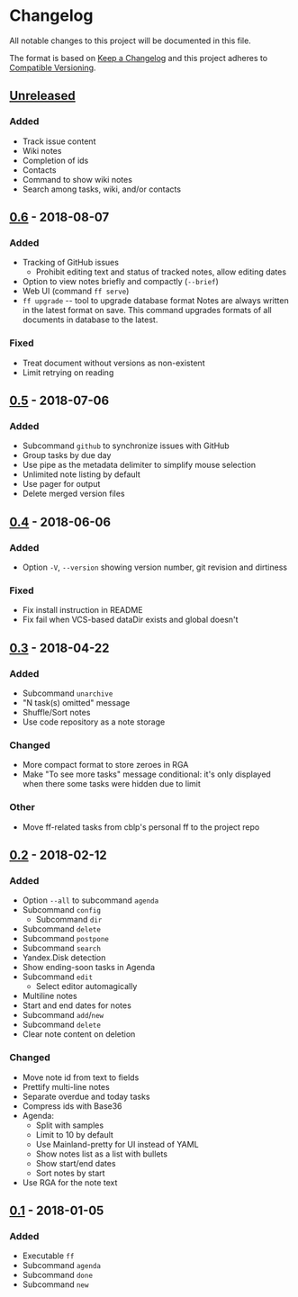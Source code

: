 # Changelog
All notable changes to this project will be documented in this file.

The format is based on [Keep a Changelog](http://keepachangelog.com/en/1.0.0/)
and this project adheres to
[Compatible Versioning](https://github.com/staltz/comver).

## [Unreleased]
### Added
- Track issue content
- Wiki notes
- Completion of ids
- Contacts
- Command to show wiki notes
- Search among tasks, wiki, and/or contacts

## [0.6] - 2018-08-07
### Added
- Tracking of GitHub issues
  - Prohibit editing text and status of tracked notes, allow editing dates
- Option to view notes briefly and compactly (`--brief`)
- Web UI (command `ff serve`)
- `ff upgrade` -- tool to upgrade database format
  Notes are always written in the latest format on save.
  This command upgrades formats of all documents in database to the latest.

### Fixed
- Treat document without versions as non-existent
- Limit retrying on reading

## [0.5] - 2018-07-06
### Added
- Subcommand `github` to synchronize issues with GitHub
- Group tasks by due day
- Use pipe as the metadata delimiter to simplify mouse selection
- Unlimited note listing by default
- Use pager for output
- Delete merged version files

## [0.4] - 2018-06-06
### Added
- Option `-V`, `--version` showing version number, git revision and dirtiness
### Fixed
- Fix install instruction in README
- Fix fail when VCS-based dataDir exists and global doesn't

## [0.3] - 2018-04-22
### Added
- Subcommand `unarchive`
- "N task(s) omitted" message
- Shuffle/Sort notes
- Use code repository as a note storage

### Changed
- More compact format to store zeroes in RGA
- Make "To see more tasks" message conditional:
  it's only displayed when there some tasks were hidden due to limit

### Other
- Move ff-related tasks from cblp's personal ff to the project repo

## [0.2] - 2018-02-12
### Added
- Option `--all` to subcommand `agenda`
- Subcommand `config`
  - Subcommand `dir`
- Subcommand `delete`
- Subcommand `postpone`
- Subcommand `search`
- Yandex.Disk detection
- Show ending-soon tasks in Agenda
- Subcommand `edit`
  - Select editor automagically
- Multiline notes
- Start and end dates for notes
- Subcommand `add`/`new`
- Subcommand `delete`
- Clear note content on deletion

### Changed
- Move note id from text to fields
- Prettify multi-line notes
- Separate overdue and today tasks
- Compress ids with Base36
- Agenda:
  - Split with samples
  - Limit to 10 by default
  - Use Mainland-pretty for UI instead of YAML
  - Show notes list as a list with bullets
  - Show start/end dates
  - Sort notes by start
- Use RGA for the note text

## [0.1] - 2018-01-05
### Added
- Executable `ff`
- Subcommand `agenda`
- Subcommand `done`
- Subcommand `new`

[Unreleased]: https://github.com/ff-notes/ff/compare/v0.6...HEAD
[0.6]: https://github.com/ff-notes/ff/compare/v0.5...v0.6
[0.5]: https://github.com/ff-notes/ff/compare/v0.4...v0.5
[0.4]: https://github.com/ff-notes/ff/compare/v0.3...v0.4
[0.3]: https://github.com/ff-notes/ff/compare/v0.2...v0.3
[0.2]: https://github.com/ff-notes/ff/compare/0.1...v0.2
[0.1]: https://github.com/ff-notes/ff/tree/0.1
